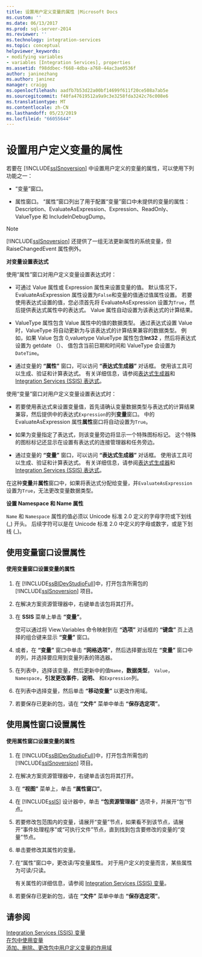 ```yaml
---
title: 设置用户定义变量的属性 |Microsoft Docs
ms.custom: ''
ms.date: 06/13/2017
ms.prod: sql-server-2014
ms.reviewer: ''
ms.technology: integration-services
ms.topic: conceptual
helpviewer_keywords:
- modifying variables
- variables [Integration Services], properties
ms.assetid: f98ddbec-f668-4dba-a768-44ac3ae0536f
author: janinezhang
ms.author: janinez
manager: craigg
ms.openlocfilehash: aadfb7b53d22a00bf14699f611f20ce508a7ab5e
ms.sourcegitcommit: f40fa47619512a9a9c3e3258fda3242c76c008e6
ms.translationtype: MT
ms.contentlocale: zh-CN
ms.lasthandoff: 05/23/2019
ms.locfileid: "66055644"
---
```

# <a name="set-the-properties-of-a-user-defined-variable"></a>设置用户定义变量的属性
  若要在 [!INCLUDE[ssISnoversion](../includes/ssisnoversion-md.md)] 中设置用户定义的变量的属性，可以使用下列功能之一：  
  
-   “变量”窗口。  
  
-   属性窗口。 “属性”窗口列出了用于配置“变量”窗口中未提供的变量的属性：Description、EvaluateAsExpression、Expression、ReadOnly、ValueType 和 IncludeInDebugDump。  
  
> [!NOTE]  
>  [!INCLUDE[ssISnoversion](../includes/ssisnoversion-md.md)] 还提供了一组无法更新属性的系统变量，但 RaiseChangedEvent 属性例外。  
  
 **对变量设置表达式**  
  
 使用“属性”窗口对用户定义变量设置表达式时：  
  
-   可通过 Value 属性或 Expression 属性来设置变量的值。 默认情况下，EvaluateAsExpression 属性设置为`False`和变量的值通过值属性设置。 若要使用表达式设置的值，您必须首先将 EvaluateAsExpression 设置为`True`，然后提供表达式属性中的表达式。 Value 属性自动设置为该表达式的计算结果。  
  
-   ValueType 属性包含 Value 属性中的值的数据类型。 通过表达式设置 Value 时，ValueType 将自动更新为与该表达式的计算结果兼容的数据类型。 例如，如果 Value 包含 0,valuetype ValueType 属性包含**Int32** ，然后将表达式设置为 getdate （）、 值包含当前日期和时间和 ValueType 会设置为`DateTime`。  
  
-   通过变量的 **“属性”** 窗口，可以访问 **“表达式生成器”** 对话框。 使用该工具可以生成、验证和计算表达式。 有关详细信息，请参阅[表达式生成器](expressions/expression-builder.md)和 [Integration Services (SSIS) 表达式](expressions/integration-services-ssis-expressions.md)。  
  
 使用“变量”窗口对用户定义变量设置表达式时：  
  
-   若要使用表达式来设置变量值，首先请确认变量数据类型与表达式的计算结果兼容，然后提供中的表达式`Expression`的列**变量**窗口。 中的 EvaluateAsExpression 属性**属性**窗口将自动设置为`True`。  
  
-   如果为变量指定了表达式，则该变量旁边将显示一个特殊图标标记。 这个特殊的图标标记还显示在设置有表达式的连接管理器和任务旁边。  
  
-   通过变量的 **“变量”** 窗口，可以访问 **“表达式生成器”** 对话框。 使用该工具可以生成、验证和计算表达式。 有关详细信息，请参阅[表达式生成器](expressions/expression-builder.md)和 [Integration Services (SSIS) 表达式](expressions/integration-services-ssis-expressions.md)。  
  
 在这种**变量**并**属性**窗口中，如果将表达式分配给变量，并`EvaluateAsExpression`设置为`True`，无法更改变量数据类型。  
  
 **设置 Namespace 和 Name 属性**  
  
 `Name` 和 `Namespace` 属性的值必须以 Unicode 标准 2.0 定义的字母字符或下划线 (_) 开头。 后续字符可以是在 Unicode 标准 2.0 中定义的字母或数字，或是下划线 (\_)。  
  
## <a name="using-the-variables-window-to-set-properties"></a>使用变量窗口设置属性  
  
#### <a name="to-set-the-properties-of-a-variable-by-using-the-variables-window"></a>使用变量窗口设置变量的属性  
  
1.  在 [!INCLUDE[ssBIDevStudioFull](../includes/ssbidevstudiofull-md.md)]中，打开包含所需包的 [!INCLUDE[ssISnoversion](../includes/ssisnoversion-md.md)] 项目。  
  
2.  在解决方案资源管理器中，右键单击该包将其打开。  
  
3.  在 **SSIS** 菜单上单击 **“变量”**。  
  
     您可以通过将 View.Variables 命令映射到在 **“选项”** 对话框的 **“键盘”** 页上选择的组合键来显示 **“变量”** 窗口。  
  
4.  或者，在 **“变量”** 窗口中单击 **“网格选项”**，然后选择要出现在 **“变量”** 窗口中的列，并选择要应用到变量列表的筛选器。  
  
5.  在列表中，选择该变量，然后更新中的值`Name`，**数据类型**， `Value`， `Namespace`，**引发更改事件**，**说明、** 和`Expression`列。  
  
6.  在列表中选择变量，然后单击 **“移动变量”** 以更改作用域。  
  
7.  若要保存已更新的包，请在 **“文件”** 菜单中单击 **“保存选定项”**。  
  
## <a name="using-the-properties-window-to-set-properties"></a>使用属性窗口设置属性  
  
#### <a name="to-set-the-properties-of-a-variable-by-using-the-properties-window"></a>使用属性窗口设置变量的属性  
  
1.  在 [!INCLUDE[ssBIDevStudioFull](../includes/ssbidevstudiofull-md.md)]中，打开包含所需包的 [!INCLUDE[ssISnoversion](../includes/ssisnoversion-md.md)] 项目。  
  
2.  在解决方案资源管理器中，右键单击该包将其打开。  
  
3.  在 **“视图”** 菜单上，单击 **“属性窗口”**。  
  
4.  在 [!INCLUDE[ssIS](../includes/ssis-md.md)] 设计器中，单击 **“包资源管理器”** 选项卡，并展开“包”节点。  
  
5.  若要修改包范围内的变量，请展开“变量”节点，如果看不到该节点，请展开“事件处理程序”或“可执行文件”节点，直到找到包含要修改的变量的“变量”节点。  
  
6.  单击要修改其属性的变量。  
  
7.  在“属性”窗口中，更改读/写变量属性。 对于用户定义的变量而言，某些属性为可读/只读。  
  
     有关属性的详细信息，请参阅 [Integration Services (SSIS) 变量](integration-services-ssis-variables.md)。  
  
8.  若要保存已更新的包，请在 **“文件”** 菜单中单击 **“保存选定项”**。  
  
## <a name="see-also"></a>请参阅  
 [Integration Services (SSIS) 变量](integration-services-ssis-variables.md)   
 [在包中使用变量](../../2014/integration-services/use-variables-in-packages.md)   
 [添加、删除、更改包中用户定义变量的作用域](../../2014/integration-services/add-delete-change-scope-of-user-defined-variable-in-a-package.md)  
  
  
